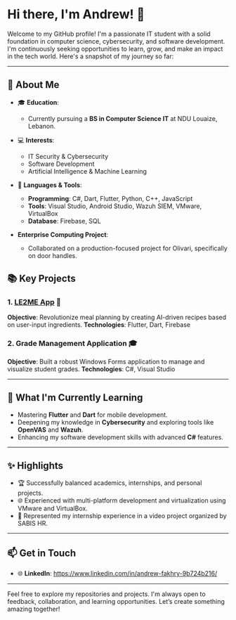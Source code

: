 # Hi there, I'm Andrew! 👋

Welcome to my GitHub profile! I'm a passionate IT student with a solid foundation in computer science, cybersecurity, and software development. I'm continuously seeking opportunities to learn, grow, and make an impact in the tech world. Here's a snapshot of my journey so far:

---

## 🚀 About Me

- 🎓 **Education**: 
  - Currently pursuing a **BS in Computer Science IT** at NDU Louaize, Lebanon.
  

- 💻 **Interests**: 
  - IT Security & Cybersecurity
  - Software Development
  - Artificial Intelligence & Machine Learning

- 🌟 **Languages & Tools**:
  - **Programming**: C#, Dart, Flutter, Python, C++, JavaScript
  - **Tools**: Visual Studio, Android Studio, Wazuh SIEM, VMware, VirtualBox
  - **Database**: Firebase, SQL


- **Enterprise Computing Project**:
  - Collaborated on a production-focused project for Olivari, specifically on door handles.


## 📚 Key Projects

### 1. [LE2ME App](https://github.com/andthedrew/LE2ME) 🍳
**Objective**: Revolutionize meal planning by creating AI-driven recipes based on user-input ingredients.
**Technologies**: Flutter, Dart, Firebase

### 2. Grade Management Application 🎓
**Objective**: Built a robust Windows Forms application to manage and visualize student grades.
**Technologies**: C#, Visual Studio


---

## 🌱 What I'm Currently Learning

- Mastering **Flutter** and **Dart** for mobile development.
- Deepening my knowledge in **Cybersecurity** and exploring tools like **OpenVAS** and **Wazuh**.
- Enhancing my software development skills with advanced **C#** features.

---

## ✨ Highlights

- 🏆 Successfully balanced academics, internships, and personal projects.
- 🌐 Experienced with multi-platform development and virtualization using VMware and VirtualBox.
- 🎥 Represented my internship experience in a video project organized by SABIS HR.

---

## 📫 Get in Touch


- 🌐 **LinkedIn**: https://www.linkedin.com/in/andrew-fakhry-9b724b216/


---

Feel free to explore my repositories and projects. I'm always open to feedback, collaboration, and learning opportunities. Let’s create something amazing together!
